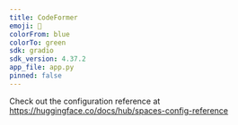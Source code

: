 ```yaml
---
title: CodeFormer
emoji: 🐼
colorFrom: blue
colorTo: green
sdk: gradio
sdk_version: 4.37.2
app_file: app.py
pinned: false
---
```


Check out the configuration reference at https://huggingface.co/docs/hub/spaces-config-reference